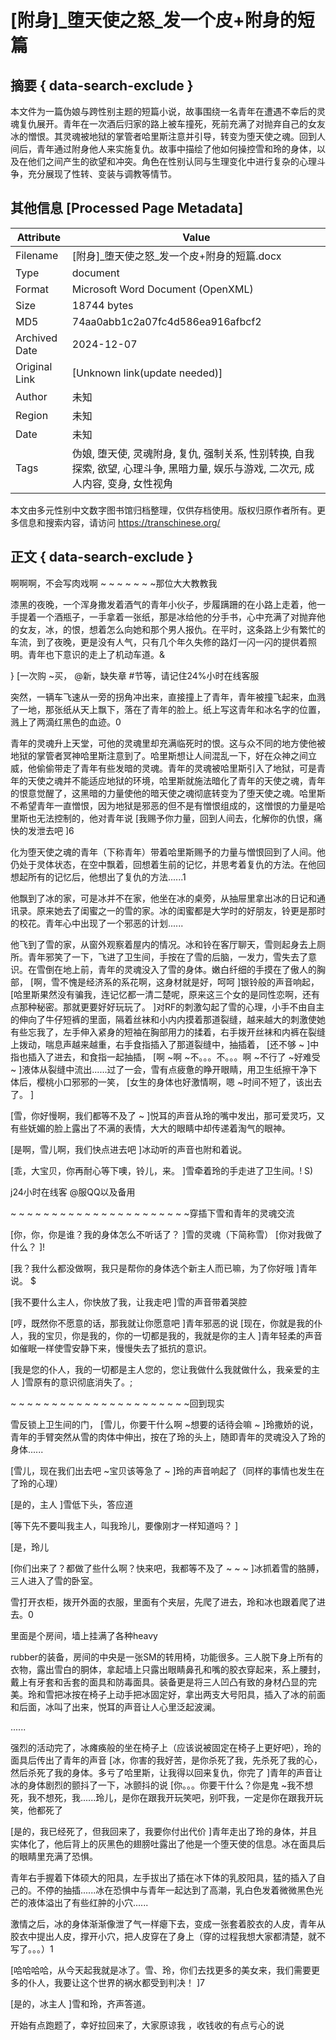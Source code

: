 # [附身]_堕天使之怒_发一个皮+附身的短篇



## 摘要  { data-search-exclude }

<!-- tcd_abstract -->
本文件为一篇伪娘与跨性别主题的短篇小说，故事围绕一名青年在遭遇不幸后的灵魂复仇展开。青年在一次酒后归家的路上被车撞死，死前充满了对抛弃自己的女友冰的憎恨。其灵魂被地狱的掌管者哈里斯注意并引导，转变为堕天使之魂。回到人间后，青年通过附身他人来实施复仇。故事中描绘了他如何操控雪和玲的身体，以及在他们之间产生的欲望和冲突。角色在性别认同与生理变化中进行复杂的心理斗争，充分展现了性转、变装与调教等情节。

<!-- tcd_abstract_end -->

## 其他信息 [Processed Page Metadata]

| Attribute       | Value                                  |
|-----------------|----------------------------------------|
| Filename        | [附身]_堕天使之怒_发一个皮+附身的短篇.docx                             |
| Type            | document                                 |
| Format          | Microsoft Word Document (OpenXML)                               |
| Size            | 18744 bytes                           |
| MD5             | 74aa0abb1c2a07fc4d586ea916afbcf2                                  |
| Archived Date   | 2024-12-07                             |
| Original Link   | [Unknown link(update needed)]                         |
| Author          | 未知                               |
| Region          | 未知                               |
| Date            | 未知                                 |
| Tags            | 伪娘, 堕天使, 灵魂附身, 复仇, 强制关系, 性别转换, 自我探索, 欲望, 心理斗争, 黑暗力量, 娱乐与游戏, 二次元, 成人内容, 变身, 女性视角                                 |

本文由多元性别中文数字图书馆归档整理，仅供存档使用。版权归原作者所有。更多信息和搜索内容，请访问 <https://transchinese.org/>


## 正文 { data-search-exclude }

<!-- tcd_main_text -->
啊啊啊，不会写肉戏啊 ~ ~ ~ ~ ~ ~ ~那位大大教教我





漆黑的夜晚，一个浑身撒发着酒气的青年小伙子，步履蹒跚的在小路上走着，他一手提着一个酒瓶子，一手拿着一张纸，那是冰给他的分手书，心中充满了对抛弃他的女友，冰，的恨，想着怎么向她和那个男人报仇。在平时，这条路上少有繁忙的车流，到了夜晚，更是没有人气，只有几个年久失修的路灯一闪一闪的提供着照明。青年也下意识的走上了机动车道。&

} [一次购 ~买， @新，缺失章 #节等，请记住24%小时在线客服



突然，一辆车飞速从一旁的拐角冲出来，直接撞上了青年，青年被撞飞起来，血溅了一地，那张纸从天上飘下，落在了青年的脸上。纸上写这青年和冰名字的位置，溅上了两滴红黑色的血迹。0



青年的灵魂升上天堂，可他的灵魂里却充满临死时的恨。这与众不同的地方使他被地狱的掌管者冥神哈里斯注意到了。哈里斯想让人间混乱一下，好在众神之间立威，他偷偷带走了青年有些发暗的灵魂。青年的灵魂被哈里斯引入了地狱，可是青年的天使之魂并不能适应地狱的环境，哈里斯就施法暗化了青年的天使之魂，青年的恨意觉醒了，这黑暗的力量使他的暗天使之魂彻底转变为了堕天使之魂。哈里斯不希望青年一直憎恨，因为地狱是邪恶的但不是有憎恨组成的，这憎恨的力量是哈里斯也无法控制的，他对青年说 [我赐予你力量，回到人间去，化解你的仇恨，痛快的发泄去吧 ]6



化为堕天使之魂的青年（下称青年）带着哈里斯赐予的力量与憎恨回到了人间。他仍处于灵体状态，在空中飘着，回想着生前的记忆，并思考着复仇的方法。在他回想起所有的记忆后，他想出了复仇的方法......1



他飘到了冰的家，可是冰并不在家，他坐在冰的桌旁，从抽屉里拿出冰的日记和通讯录。原来她去了闺蜜之一的雪的家。冰的闺蜜都是大学时的好朋友，铃更是那时的校花。青年心中出现了一个邪恶的计划......



他飞到了雪的家，从窗外观察着屋内的情况。冰和铃在客厅聊天，雪则起身去上厕所。青年邪笑了一下，飞进了卫生间，手按在了雪的后脑，一发力，雪失去了意识。在雪倒在地上前，青年的灵魂没入了雪的身体。嫩白纤细的手摸在了傲人的胸部， [啊，雪不愧是经济系的系花啊，这身材就是好，呵呵 ]银铃般的声音响起， [哈里斯果然没有骗我，连记忆都一清二楚呢，原来这三个女的是同性恋啊，还有点那种秘密。那就更要好好玩玩了。 ]对RF的刺激勾起了雪的心理，小手不由自主的伸向了牛仔短裤的里面，隔着丝袜和小内内摸着那道裂缝，越来越大的刺激使她有些忘我了，左手伸入紧身的短袖在胸部用力的揉着，右手拨开丝袜和内裤在裂缝上拨动，喘息声越来越重，右手食指插入了那道裂缝中，抽插着， [还不够 ~ ]中指也插入了进去，和食指一起抽插， [啊 ~啊 ~不。。。不。。。啊 ~不行了 ~好难受 ~ ]液体从裂缝中流出......过了一会，雪有点疲惫的睁开眼睛，用卫生纸擦干净下体后，樱桃小口邪邪的一笑， [女生的身体也好激情啊，嗯 ~时间不短了，该出去了。 ]



 [雪，你好慢啊，我们都等不及了 ~ ]悦耳的声音从玲的嘴中发出，那可爱灵巧，又有些妩媚的脸上露出了不满的表情，大大的眼睛中却传递着淘气的眼神。



 [是啊，雪儿啊，我们快点进去吧 ]冰动听的声音也附和着说。



 [乖，大宝贝，你再耐心等下噢，铃儿，来。 ]雪牵着玲的手走进了卫生间。! S)

j24小时在线客 @服QQ以及备用



 ~ ~ ~ ~ ~ ~ ~ ~ ~ ~ ~ ~ ~ ~ ~ ~ ~ ~ ~ ~ ~ ~穿插下雪和青年的灵魂交流



 [你，你，你是谁？我的身体怎么不听话了？ ]雪的灵魂（下简称雪） [你对我做了什么？ ]!



 [我？我什么都没做啊，我只是帮你的身体选个新主人而已嘛，为了你好哦 ]青年说。 $



 [我不要什么主人，你快放了我，让我走吧 ]雪的声音带着哭腔



 [哼，既然你不愿意的话，那我就让你愿意吧 ]青年邪恶的说 [现在，你就是我的仆人，我的宝贝，你是我的，你的一切都是我的，我就是你的主人 ]青年轻柔的声音如催眠一样使雪安静下来，慢慢失去了抵抗的意识。



 [我是您的仆人，我的一切都是主人您的，您让我做什么我就做什么，我亲爱的主人 ]雪原有的意识彻底消失了。;



 ~ ~ ~ ~ ~ ~ ~ ~ ~ ~ ~ ~ ~ ~ ~ ~ ~ ~ ~ ~ ~ ~回到现实



雪反锁上卫生间的门， [雪儿，你要干什么啊 ~想要的话待会嘛 ~ ]玲撒娇的说，青年的手臂突然从雪的肉体中伸出，按在了玲的头上，随即青年的灵魂没入了玲的身体......



 [雪儿，现在我们出去吧 ~宝贝该等急了 ~ ]玲的声音响起了（同样的事情也发生在了玲的心理）



 [是的，主人 ]雪低下头，答应道



 [等下先不要叫我主人，叫我玲儿，要像刚才一样知道吗？ ]



 [是，玲儿



 [你们出来了？都做了些什么啊？快来吧，我都等不及了 ~ ~ ~ ]冰抓着雪的胳膊，三人进入了雪的卧室。



雪打开衣柜，拨开外面的衣服，里面有个夹层，先爬了进去，玲和冰也跟着爬了进去。0



里面是个房间，墙上挂满了各种heavy

rubber的装备，房间的中央是一张SM的转用椅，功能很多。三人脱下身上所有的衣物，露出雪白的胴体，拿起墙上只露出眼睛鼻孔和嘴的胶衣穿起来，系上腰封，戴上有牙套和舌套的面具和防毒面具。装备更是将三人凹凸有致的身材凸显的完美。玲和雪把冰按在椅子上动手把冰固定好，拿出两支大号阳具，插入了冰的前面和后面，冰叫了出来，悦耳的声音让人心里泛起波澜。



......



强烈的活动完了，冰瘫痪般的坐在椅子上（应该说被固定在椅子上更好吧），玲的面具后传出了青年的声音 [冰，你害的我好苦，是你杀死了我，先杀死了我的心，然后杀死了我的身体。多亏了哈里斯，让我得以回来复仇，你完了 ]青年的声音让冰的身体剧烈的颤抖了一下，冰颤抖的说 [你。。。你要干什么？你是鬼 ~我不想死，我不想死，我......玲儿，是你在跟我开玩笑吧，别吓我，一定是你在跟我开玩笑，他都死了



 [是的，我已经死了，但我回来了，我要你付出代价 ]青年走出了玲的身体，并且实体化了，他后背上的灰黑色的翅膀吐露出了他是一个堕天使的信息。冰在面具后的眼睛里充满了恐惧。



青年右手握着下体硕大的阳具，左手拔出了插在冰下体的乳胶阳具，猛的插入了自己的。不停的抽插......冰在恐惧中与青年一起达到了高潮，乳白色发着微微黑色光芒的液体溢出了有些红肿的小穴......



激情之后，冰的身体渐渐像泄了气一样瘪下去，变成一张套着胶衣的人皮，青年从胶衣中提出人皮，撑开小穴，把人皮穿在了身上（穿的过程我想大家都清楚，就不写了。。。）1



 [哈哈哈哈，从今天起我就是冰了。雪、玲，你们去找更多的美女来，我们需要更多的仆人，我要让这个世界的祸水都受到判决！ ]7



 [是的，冰主人 ]雪和玲，齐声答道。







开始有点跑题了，幸好拉回来了，大家原谅我 ，收钱收的有点亏心的说
<!-- tcd_main_text_end -->

